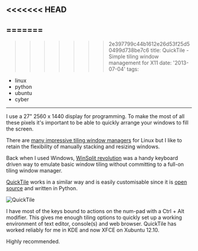 <<<<<<< HEAD
---
=======
--
>>>>>>> 2e397799c44b1612e26d53f25d50499d738be7c6
title: QuickTile - Simple tiling window management for X11
date: '2013-07-04'
tags:
  - linux
  - python
  - ubuntu
  - cyber
---

I use a 27" 2560 x 1440 display for programming. To make the most of all these pixels it's important to be able to quickly arrange your windows to fill the screen.

<!--more-->

There are [many impressive tiling window managers](http://crunchbang.org/forums/viewtopic.php?id=18273) for Linux but I like to retain the flexibility of manually stacking and resizing windows.

Back when I used Windows, [WinSplit revolution](http://www.winsplit-revolution.com/) was a handy keyboard driven way to emulate basic window tiling without committing to a full-on tiling window manager.

[QuickTile](http://ssokolow.com/quicktile/) works in a similar way and is easily customisable since it is [open source](https://github.com/ssokolow/quicktile) and written in Python.

![QuickTile](/img/2013/quicktile-screenshot.png)

I have most of the keys bound to actions on the num-pad with a Ctrl + Alt modifier. This gives me enough tiling options to quickly set up a working environment of text editor, console(s) and web browser. QuickTile has worked reliably for me in KDE and now XFCE on Xubuntu 12.10.

Highly recommended.
